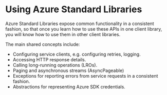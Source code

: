 # Using Azure Standard Libraries

Azure Standard Libraries expose common functionality in a consistent fashion, so that once you learn how to use these APIs in one client library, you will know how to use them in other client libraries.

The main shared concepts include:

- Configuring service clients, e.g. configuring retries, logging.
- Accessing HTTP response details.
- Calling long-running operations (LROs).
- Paging and asynchronous streams (AsyncPageable<T>)
- Exceptions for reporting errors from service requests in a consistent fashion.
- Abstractions for representing Azure SDK credentials.
